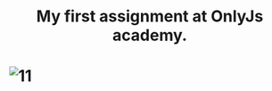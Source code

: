 <h1 align="center">My first assignment at OnlyJs academy.<h1/>
  
![11](https://github.com/wiemarko/OnlyJs---HomeWork/assets/81916976/5f1d6d4f-0931-480f-b97c-754f3d73ee28)
